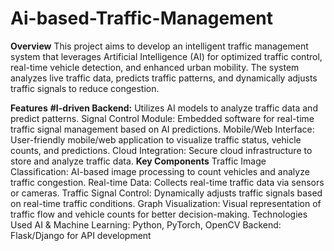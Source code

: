 # Ai-based-Traffic-Management
**Overview**
This project aims to develop an intelligent traffic management system that leverages Artificial Intelligence (AI) for optimized traffic control, real-time vehicle detection, and enhanced urban mobility. The system analyzes live traffic data, predicts traffic patterns, and dynamically adjusts traffic signals to reduce congestion.

**Features**
**#I-driven Backend:** Utilizes AI models to analyze traffic data and predict patterns.
Signal Control Module: Embedded software for real-time traffic signal management based on AI predictions.
Mobile/Web Interface: User-friendly mobile/web application to visualize traffic status, vehicle counts, and predictions.
Cloud Integration: Secure cloud infrastructure to store and analyze traffic data.
**Key Components**
Traffic Image Classification: AI-based image processing to count vehicles and analyze traffic congestion.
Real-time Data: Collects real-time traffic data via sensors or cameras.
Traffic Signal Control: Dynamically adjusts traffic signals based on real-time traffic conditions.
Graph Visualization: Visual representation of traffic flow and vehicle counts for better decision-making.
Technologies Used
AI & Machine Learning: Python, PyTorch, OpenCV
Backend: Flask/Django for API development
